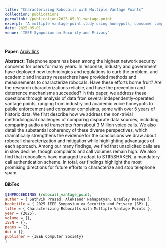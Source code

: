 ```yaml
---
title: "Characterizing Robocalls with Multiple Vantage Points"
collection: publications
permalink: /publication/2025-05-01-vantage-point
excerpt: 'A multiple vantage-point study using honeypots, consumer complaints and enforcement actions that delves into the evolution of the robocalling ecosystem'
date: 2025-05-01
venue: 'IEEE Symposium on Security and Privacy'

---
```


**Paper**: [Arxiv link](https://arxiv.org/abs/2410.17361)

**Abstract**: Telephone spam has been among the highest network security concerns for users for many years. In response, industry and government have deployed new technologies and regulations to curb the problem, and academic and industry researchers have provided methods and measurements to characterize robocalls. Have these efforts borne fruit? Are the research characterizations reliable, and have the prevention and deterrence mechanisms succeeded? In this paper, we address these questions through analysis of data from several independently-operated vantage points, ranging from industry and academic voice honeypots to public enforcement and consumer complaints, some with over 5 years of historic data. We first describe how we address the non-trivial methodological challenges of comparing disparate data sources, including comparing audio and transcripts from about 3 Million voice calls. We also detail the substantial coherency of these diverse perspectives, which dramatically strengthens the evidence for the conclusions we draw about robocall characterization and mitigation while highlighting advantages of each approach. Among our many findings, we find that unsolicited calls are in slow decline, though complaints and call volumes remain high. We also find that robocallers have managed to adapt to STIR/SHAKEN, a mandatory call authentication scheme. In total, our findings highlight the most promising directions for future efforts to characterize and stop telephone spam.

#### BibTex

```Bibtex
@INPROCEEDINGS {robocall_vantage_point,
author = { Sathvik Prasad, Aleksandr Nahapetyan, Bradley Reaves },
booktitle = { 2025 IEEE Symposium on Security and Privacy (SP) },
title = { Characterizing Robocalls with Multiple Vantage Points },
year = {2025},
volume = {},
ISSN = {},
pages = {},
doi = {},
publisher = {IEEE Computer Society}
}

```